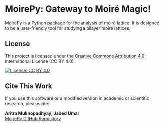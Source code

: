 # MoirePy: Gateway to Moiré Magic!

MoirePy is a Python package for the analysis of moiré lattice. It is designed to be a user-friendly tool for studying a bilayer moiré lattices.


<!-- @jabed write here, the license should go at the bottom (I will write within this week)-->



## License

This project is licensed under the [Creative Commons Attribution 4.0 International License (CC BY 4.0)](https://creativecommons.org/licenses/by/4.0/).

[![License: CC BY 4.0](https://img.shields.io/badge/License-CC--BY--4.0-lightgrey.svg)](https://creativecommons.org/licenses/by/4.0/)


## Cite This Work

If you use this software or a modified version in academic or scientific research, please cite:

**Aritra Mukhopadhyay, Jabed Umar**  
[MoirePy GitHub Repository](https://github.com/your-username/your-repo-name)
